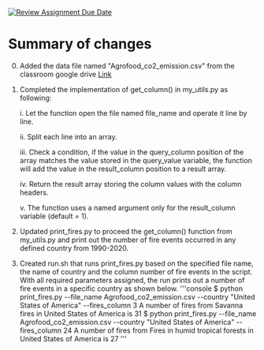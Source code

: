 [![Review Assignment Due Date](https://classroom.github.com/assets/deadline-readme-button-24ddc0f5d75046c5622901739e7c5dd533143b0c8e959d652212380cedb1ea36.svg)](https://classroom.github.com/a/oQi7O4AA)
# Summary of changes
0. Added the data file named "Agrofood_co2_emission.csv" from the classroom google drive [Link](https://drive.google.com/drive/u/3/folders/15dnNnOEjDZDvwzM-_tGGtWjTbNL669i7)

1. Completed the implementation of get_column() in my_utils.py as following:
   
   i.  Let the function open the file named file_name and operate it line by line.

   ii. Split each line into an array.

   iii. Check a condition, if the value in the query_column position of the array matches the value stored in the query_value variable, the function will add the value in the result_column position to a result array.

   iv. Return the result array storing the column values with the column headers.

   v. The function uses a named argument only for the result_column variable (default = 1).

2. Updated print_fires.py to proceed the get_column() function from my_utils.py and print out the number of fire events occurred in any defined country from 1990-2020.

3. Created run.sh that runs print_fires.py based on the specified file name, the name of country and the column number of fire events in the script. With all required parameters assigned, the run prints out a number of fire events in a specific country as shown below.
   '''console
   $ python print_fires.py --file_name Agrofood_co2_emission.csv --country "United States of America" --fires_column 3
   A number of fires from Savanna fires in United States of America is 31
   $ python print_fires.py --file_name Agrofood_co2_emission.csv --country "United States of America" --fires_column 24
   A number of fires from Fires in humid tropical forests in United States of America is 27
   '''
